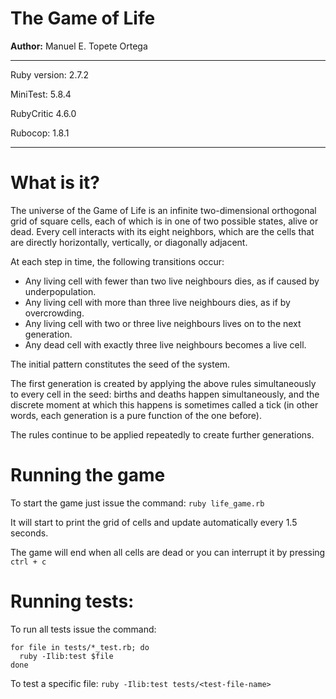 # The Game of Life
**Author:** Manuel E. Topete Ortega

---

Ruby version: 2.7.2

MiniTest: 5.8.4

RubyCritic 4.6.0

Rubocop: 1.8.1

---

# What is it?
The universe of the Game of Life is an infinite two-dimensional orthogonal grid of square cells, each of which is in one of two possible states, alive or dead.
Every cell interacts with its eight neighbors, which are the cells that are directly horizontally, vertically, or diagonally adjacent.

At each step in time, the following transitions occur:
- Any living cell with fewer than two live neighbours dies, as if caused by underpopulation.
- Any living cell with more than three live neighbours dies, as if by overcrowding.
- Any living cell with two or three live neighbours lives on to the next generation.
- Any dead cell with exactly three live neighbours becomes a live cell.

The initial pattern constitutes the seed of the system.

The first generation is created by applying the above rules simultaneously to every cell in the seed: births and deaths happen simultaneously, and the discrete moment at which this happens is sometimes called a tick (in other words, each generation is a pure function of the one before).

The rules continue to be applied repeatedly to create further generations.

# Running the game
To start the game just issue the command:
`ruby life_game.rb`

It will start to print the grid of cells and update automatically every 1.5 seconds.

The game will end when all cells are dead or you can interrupt it by pressing `ctrl + c`


# Running tests:
To run all tests issue the command:
```
for file in tests/*_test.rb; do
  ruby -Ilib:test $file
done
```

To test a specific file: `ruby -Ilib:test tests/<test-file-name>`
